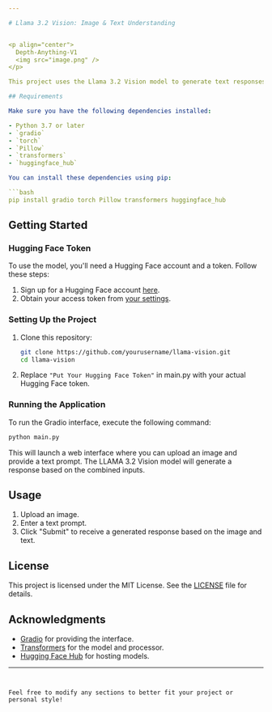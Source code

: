 ```yaml
---

# Llama 3.2 Vision: Image & Text Understanding


<p align="center">
  Depth-Anything-V1
  <img src="image.png" />
</p>

This project uses the Llama 3.2 Vision model to generate text responses based on image inputs and accompanying text prompts. It utilizes the Gradio library to create a user-friendly interface for interaction.

## Requirements

Make sure you have the following dependencies installed:

- Python 3.7 or later
- `gradio`
- `torch`
- `Pillow`
- `transformers`
- `huggingface_hub`

You can install these dependencies using pip:

```bash
pip install gradio torch Pillow transformers huggingface_hub
```

## Getting Started

### Hugging Face Token

To use the model, you'll need a Hugging Face account and a token. Follow these steps:

1. Sign up for a Hugging Face account [here](https://huggingface.co/join).
2. Obtain your access token from [your settings](https://huggingface.co/settings/tokens).

### Setting Up the Project

1. Clone this repository:

    ```bash
    git clone https://github.com/yourusername/llama-vision.git
    cd llama-vision
    ```

2. Replace `"Put Your Hugging Face Token"` in main.py with your actual Hugging Face token.

### Running the Application

To run the Gradio interface, execute the following command:

```bash
python main.py
```

This will launch a web interface where you can upload an image and provide a text prompt. The LLAMA 3.2 Vision model will generate a response based on the combined inputs.

## Usage

1. Upload an image.
2. Enter a text prompt.
3. Click "Submit" to receive a generated response based on the image and text.

## License

This project is licensed under the MIT License. See the [LICENSE](LICENSE) file for details.

## Acknowledgments

- [Gradio](https://gradio.app/) for providing the interface.
- [Transformers](https://huggingface.co/docs/transformers/index) for the model and processor.
- [Hugging Face Hub](https://huggingface.co/) for hosting models.

---
```


Feel free to modify any sections to better fit your project or personal style!
